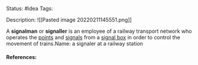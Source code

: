 
Status: #idea
Tags:

Description:
![[Pasted image 20220211145551.png]]

A **signalman** or **signaller** is an employee of a railway transport network who operates the [points](https://en.wikipedia.org/wiki/Railroad_switch "Railroad switch") and [signals](https://en.wikipedia.org/wiki/Railway_signal "Railway signal") from a [signal box](https://en.wikipedia.org/wiki/Signal_box "Signal box") in order to control the movement of trains.Name: a signaler at a railway station


#### References:
